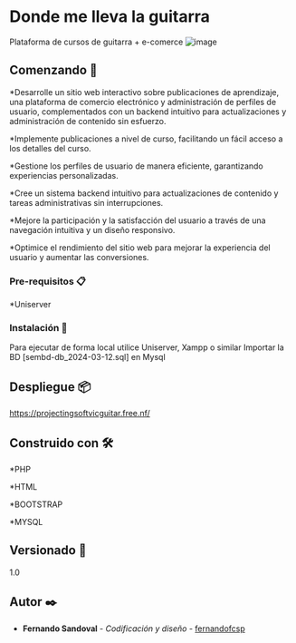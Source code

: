 
# Donde me lleva la guitarra
Plataforma de cursos de guitarra + e-comerce
![image](https://github.com/Fernandofcsp/guitarPage/assets/73980852/3b3df2ae-0f90-4fc5-8db1-00259a1f2f6f)

## Comenzando 🚀
*Desarrolle un sitio web interactivo sobre publicaciones de aprendizaje, una plataforma de comercio electrónico y administración de perfiles de usuario, complementados con un backend intuitivo para actualizaciones y administración de contenido sin esfuerzo.

*Implemente publicaciones a nivel de curso, facilitando un fácil acceso a los detalles del curso.

*Gestione los perfiles de usuario de manera eficiente, garantizando experiencias personalizadas.

*Cree un sistema backend intuitivo para actualizaciones de contenido y tareas administrativas sin interrupciones.

*Mejore la participación y la satisfacción del usuario a través de una navegación intuitiva y un diseño responsivo.

*Optimice el rendimiento del sitio web para mejorar la experiencia del usuario y aumentar las conversiones.

### Pre-requisitos 📋
*Uniserver

### Instalación 🔧
Para ejecutar de forma local utilice Uniserver, Xampp o similar 
Importar la BD [sembd-db_2024-03-12.sql] en Mysql

## Despliegue 📦
https://projectingsoftvicguitar.free.nf/

## Construido con 🛠️
*PHP

*HTML

*BOOTSTRAP

*MYSQL

## Versionado 📌
1.0

## Autor ✒️
* **Fernando Sandoval** - *Codificación y diseño* - [fernandofcsp](https://github.com/fernandofcsp)



